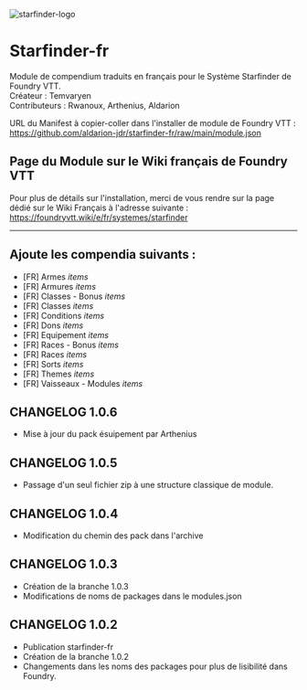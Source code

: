 ![starfinder-logo](https://www.black-book-editions.fr/contenu/partners/tonyb/image/starfinder_1000x200.png "starfinder-logo")
# Starfinder-fr
Module de compendium traduits en français pour le Système Starfinder de Foundry VTT.  
Créateur : Temvaryen  
Contributeurs : Rwanoux, Arthenius, Aldarion  
  
URL du Manifest à copier-coller dans l'installer de module de Foundry VTT :  
https://github.com/aldarion-jdr/starfinder-fr/raw/main/module.json

## Page du Module sur le Wiki français de Foundry VTT
Pour plus de détails sur l'installation, merci de vous rendre sur la page dédié sur le Wiki Français à l'adresse suivante :
https://foundryvtt.wiki/e/fr/systemes/starfinder  
  
***
  
## Ajoute les compendia suivants :

* [FR] Armes *items*
* [FR] Armures *items*
* [FR] Classes - Bonus *items*
* [FR] Classes *items*
* [FR] Conditions *items*
* [FR] Dons *items*
* [FR] Equipement *items*
* [FR] Races - Bonus *items*
* [FR] Races *items*
* [FR] Sorts *items*
* [FR] Themes *items*
* [FR] Vaisseaux - Modules *items*

## CHANGELOG 1.0.6
* Mise à jour du pack ésuipement par Arthenius

## CHANGELOG 1.0.5
* Passage d'un seul fichier zip à une structure classique de module.

## CHANGELOG 1.0.4
* Modification du chemin des pack dans l'archive

## CHANGELOG 1.0.3
* Création de la branche 1.0.3
* Modifications de noms de packages dans le modules.json
  
## CHANGELOG 1.0.2
* Publication starfinder-fr
* Création de la branche 1.0.2
* Changements dans les noms des packages pour plus de lisibilité dans Foundry.
